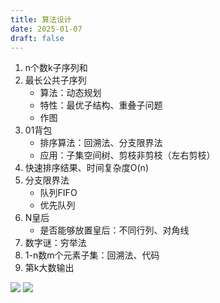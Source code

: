 ```yaml
---
title: 算法设计
date: 2025-01-07
draft: false
---
```

1. n个数k子序列和
2. 最长公共子序列
	- 算法：动态规划
	- 特性：最优子结构、重叠子问题
	- 作图
3. 01背包
	- 排序算法：回溯法、分支限界法
	- 应用：子集空间树、剪枝非剪枝（左右剪枝）
4. 快速排序结果、时间复杂度O(n)
5. 分支限界法
	- 队列FIFO
	- 优先队列
6. N皇后
	- 是否能够放置皇后：不同行列、对角线
7. 数字谜：穷举法
8. 1-n数m个元素子集：回溯法、代码
9. 第k大数输出

![](/images/第k小数.jpg)
![](/images/数字谜.jpg)
